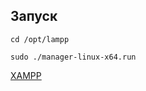 ## Запуск
```
cd /opt/lampp
```

```
sudo ./manager-linux-x64.run
```

[XAMPP](https://www.apachefriends.org/ru/faq_linux.html)
